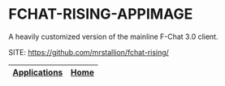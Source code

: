 # FCHAT-RISING-APPIMAGE
 
 A heavily customized version of the mainline F-Chat 3.0 client.
 
 SITE: https://github.com/mrstallion/fchat-rising/

 | [Applications](https://portable-linux-apps.github.io/apps.html) | [Home](https://portable-linux-apps.github.io)
 | --- | --- |
